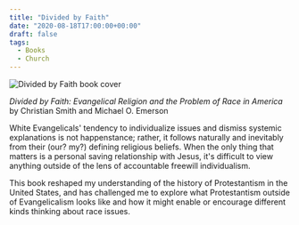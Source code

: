 ```yaml
---
title: "Divided by Faith"
date: "2020-08-18T17:00:00+00:00"
draft: false
tags:
  - Books
  - Church
---
```


![Divided by Faith book cover](https://images-na.ssl-images-amazon.com/images/I/71vFuacfpwL.jpg)

*Divided by Faith: Evangelical Religion and the Problem of Race in America* by Christian Smith and Michael O. Emerson

White Evangelicals' tendency to individualize issues and dismiss systemic explanations is not happenstance; rather, it follows naturally and
inevitably from their (our? my?) defining religious beliefs.
When the only thing that matters is a personal saving relationship with Jesus, it's difficult to view anything outside of the lens of 
accountable freewill individualism.

This book reshaped my understanding of the history of Protestantism in the United States, 
and has challenged me to explore what Protestantism outside of Evangelicalism looks like
and how it might enable or encourage different kinds thinking about race issues.


